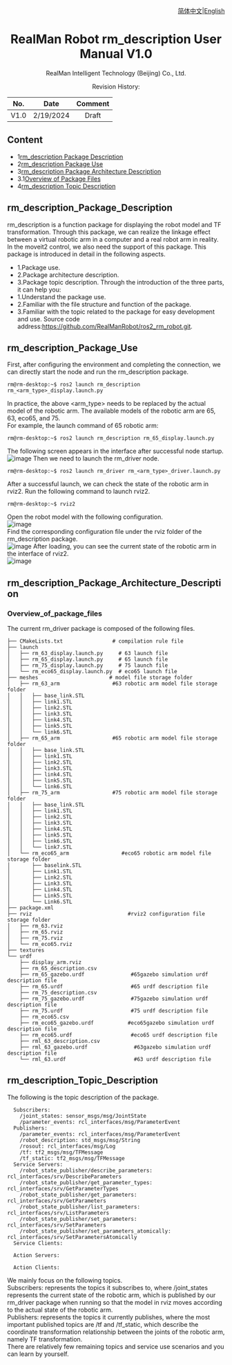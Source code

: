 <div align="right">

[简体中文](https://github.com/kaola-zero/ros2_rm_robot/blob/main/rm_description/README_CN.md)|[English](https://github.com/kaola-zero/ros2_rm_robot/blob/main/rm_description/README.md)
 
</div>

<div align="center">

# RealMan Robot rm_description User Manual V1.0

RealMan Intelligent Technology (Beijing) Co., Ltd. 

Revision History:

|No.	  | Date   |	Comment |
| :---: | :----: | :---:   |
|V1.0	  | 2/19/2024 | Draft |

</div>

## Content
* 1[rm_description Package Description](#rm_description_Package_Description)
* 2[rm_description Package Use](#rm_description_Package_Use)
* 3[rm_description Package Architecture Description](#rm_description_Package_Architecture_Description)
* 3.1[Overview of Package Files](#Overview_of_Package_Files)
* 4[rm_description Topic Description](#rm_description_Topic_Description)

## rm_description_Package_Description
rm_description is a function package for displaying the robot model and TF transformation. Through this package, we can realize the linkage effect between a virtual robotic arm in a computer and a real robot arm in reality. In the moveit2 control, we also need the support of this package. This package is introduced in detail in the following aspects.  
* 1.Package use.
* 2.Package architecture description.
* 3.Package topic description.
Through the introduction of the three parts, it can help you:
* 1.Understand the package use.
* 2.Familiar with the file structure and function of the package.
* 3.Familiar with the topic related to the package for easy development and use.
Source code address:https://github.com/RealManRobot/ros2_rm_robot.git.
## rm_description_Package_Use
First, after configuring the environment and completing the connection, we can directly start the node and run the rm_description package.
```
rm@rm-desktop:~$ ros2 launch rm_description rm_<arm_type>_display.launch.py
```
In practice, the above <arm_type> needs to be replaced by the actual model of the robotic arm. The available models of the robotic arm are 65, 63, eco65, and 75.  
For example, the launch command of 65 robotic arm:  
```
rm@rm-desktop:~$ ros2 launch rm_description rm_65_display.launch.py
```
The following screen appears in the interface after successful node startup.  
![image](doc/rm_description2.png)
Then we need to launch the rm_driver node.  
```
rm@rm-desktop:~$ ros2 launch rm_driver rm_<arm_type>_driver.launch.py
```
After a successful launch, we can check the state of the robotic arm in rviz2. Run the following command to launch rviz2.  
```
rm@rm-desktop:~$ rviz2
```
Open the robot model with the following configuration.  
![image](doc/rm_description3.png)  
Find the corresponding configuration file under the rviz folder of the rm_description package.  
![image](doc/rm_description4.png)
After loading, you can see the current state of the robotic arm in the interface of rviz2.  
![image](doc/rm_description1.png)
## rm_description_Package_Architecture_Description
### Overview_of_package_files
The current rm_driver package is composed of the following files.  
```
├── CMakeLists.txt                # compilation rule file
├── launch
│   ├── rm_63_display.launch.py     # 63 launch file
│   ├── rm_65_display.launch.py     # 65 launch file
│   ├── rm_75_display.launch.py     # 75 launch file
│   └── rm_eco65_display.launch.py  # eco65 launch file
├── meshes                       # model file storage folder
│   ├── rm_63_arm                 #63 robotic arm model file storage folder
│   │   ├── base_link.STL
│   │   ├── link1.STL
│   │   ├── link2.STL
│   │   ├── link3.STL
│   │   ├── link4.STL
│   │   ├── link5.STL
│   │   └── link6.STL
│   ├── rm_65_arm                 #65 robotic arm model file storage folder
│   │   ├── base_link.STL
│   │   ├── link1.STL
│   │   ├── link2.STL
│   │   ├── link3.STL
│   │   ├── link4.STL
│   │   ├── link5.STL
│   │   └── link6.STL
│   ├── rm_75_arm                 #75 robotic arm model file storage folder
│   │   ├── base_link.STL
│   │   ├── link1.STL
│   │   ├── link2.STL
│   │   ├── link3.STL
│   │   ├── link4.STL
│   │   ├── link5.STL
│   │   ├── link6.STL
│   │   └── link7.STL
│   └── rm_eco65_arm                 #eco65 robotic arm model file storage folder
│       ├── baselink.STL
│       ├── Link1.STL
│       ├── Link2.STL
│       ├── Link3.STL
│       ├── Link4.STL
│       ├── Link5.STL
│       └── Link6.STL
├── package.xml
├── rviz                               #rviz2 configuration file storage folder
│   ├── rm_63.rviz
│   ├── rm_65.rviz
│   ├── rm_75.rviz
│   └── rm_eco65.rviz
├── textures
└── urdf
    ├── display_arm.rviz
    ├── rm_65_description.csv
    ├── rm_65_gazebo.urdf               #65gazebo simulation urdf description file
    ├── rm_65.urdf                      #65 urdf description file
    ├── rm_75_description.csv
    ├── rm_75_gazebo.urdf               #75gazebo simulation urdf description file
    ├── rm_75.urdf                      #75 urdf description file
    ├── rm_eco65.csv
    ├── rm_eco65_gazebo.urdf           #eco65gazebo simulation urdf description file
    ├── rm_eco65.urdf                   #eco65 urdf description file
    ├── rml_63_description.csv
    ├── rml_63_gazebo.urdf               #63gazebo simulation urdf description file
    └── rml_63.urdf                      #63 urdf description file
```
## rm_description_Topic_Description
The following is the topic description of the package.  
```
  Subscribers:
    /joint_states: sensor_msgs/msg/JointState
    /parameter_events: rcl_interfaces/msg/ParameterEvent
  Publishers:
    /parameter_events: rcl_interfaces/msg/ParameterEvent
    /robot_description: std_msgs/msg/String
    /rosout: rcl_interfaces/msg/Log
    /tf: tf2_msgs/msg/TFMessage
    /tf_static: tf2_msgs/msg/TFMessage
  Service Servers:
    /robot_state_publisher/describe_parameters: rcl_interfaces/srv/DescribeParameters
    /robot_state_publisher/get_parameter_types: rcl_interfaces/srv/GetParameterTypes
    /robot_state_publisher/get_parameters: rcl_interfaces/srv/GetParameters
    /robot_state_publisher/list_parameters: rcl_interfaces/srv/ListParameters
    /robot_state_publisher/set_parameters: rcl_interfaces/srv/SetParameters
    /robot_state_publisher/set_parameters_atomically: rcl_interfaces/srv/SetParametersAtomically
  Service Clients:

  Action Servers:

  Action Clients:
```
We mainly focus on the following topics.  
Subscribers: represents the topics it subscribes to, where /joint_states represents the current state of the robotic arm, which is published by our rm_driver package when running so that the model in rviz moves according to the actual state of the robotic arm.  
Publishers: represents the topics it currently publishes, where the most important published topics are /tf and /tf_static, which describe the coordinate transformation relationship between the joints of the robotic arm, namely TF transformation.  
There are relatively few remaining topics and service use scenarios and you can learn by yourself.
